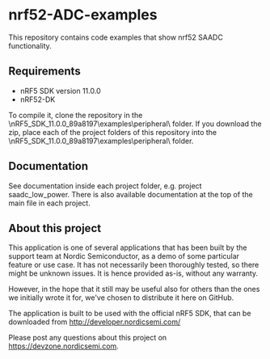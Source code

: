 nrf52-ADC-examples
==================

 This repository contains code examples that show nrf52 SAADC functionality.
 
Requirements
------------
- nRF5 SDK version 11.0.0
- nRF52-DK

To compile it, clone the repository in the \nRF5_SDK_11.0.0_89a8197\examples\peripheral\ folder.  If you download the zip, place each of the project folders of this repository into the \nRF5_SDK_11.0.0_89a8197\examples\peripheral\ folder.

Documentation
-----------------
See documentation inside each project folder, e.g. project saadc_low_power. There is also available documentation at the top of the main file in each project.

About this project
------------------
This application is one of several applications that has been built by the support team at Nordic Semiconductor, as a demo of some particular feature or use case. It has not necessarily been thoroughly tested, so there might be unknown issues. It is hence provided as-is, without any warranty. 

However, in the hope that it still may be useful also for others than the ones we initially wrote it for, we've chosen to distribute it here on GitHub. 

The application is built to be used with the official nRF5 SDK, that can be downloaded from http://developer.nordicsemi.com/

Please post any questions about this project on https://devzone.nordicsemi.com.
